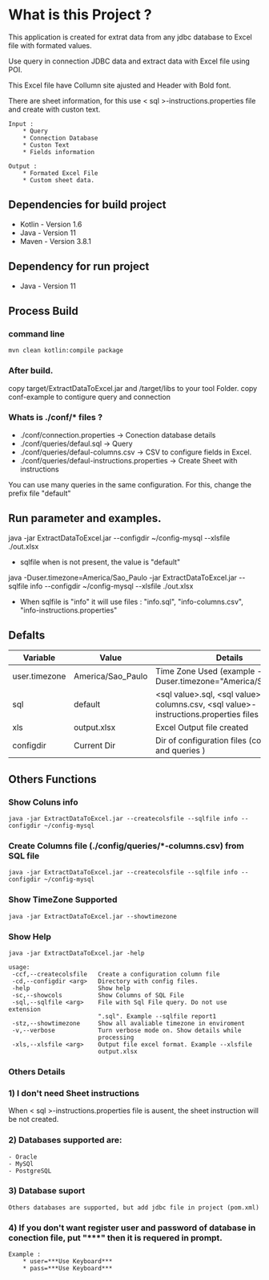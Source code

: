 # What is this Project ?

This application is created for extrat data from any jdbc database to Excel file with formated values.

Use query in connection JDBC data and extract data with Excel file using POI. 

This Excel file have Collumn site ajusted and Header with Bold font.

There are sheet information, for this use < sql >-instructions.properties file and create with custon text.  

    Input :  
        * Query
        * Connection Database
        * Custon Text
        * Fields information

    Output :
        * Formated Excel File
        * Custom sheet data.

## Dependencies for build project

  * Kotlin - Version 1.6
  * Java   - Version 11
  * Maven  - Version 3.8.1

## Dependency for run project

  * Java   - Version 11

## Process Build

### command line
    mvn clean kotlin:compile package

### After build.

copy target/ExtractDataToExcel.jar and /target/libs to your tool Folder.
copy conf-example to contigure query and connection

### Whats is ./conf/* files ?

   + ./conf/connection.properties -> Conection database details
   + ./conf/queries/defaul.sql    -> Query
   + ./conf/queries/defaul-columns.csv    -> CSV to configure fields in Excel.
   + ./conf/queries/defaul-instructions.properties    -> Create Sheet with instructions

You can use many queries in the same configuration. 
For this, change the prefix file "default"

## Run parameter and examples. 

java  -jar ExtractDataToExcel.jar --configdir ~/config-mysql --xlsfile ./out.xlsx

   - sqlfile when is not present, the value is "default" 

java -Duser.timezone=America/Sao_Paulo -jar ExtractDataToExcel.jar --sqlfile info --configdir ~/config-mysql --xlsfile ./out.xlsx

   - When sqlfile is "info" it will use files : "info.sql", "info-columns.csv", "info-instructions.properties"

## Defalts

| Variable      | Value             | Details                                                                                   | 
|---------------|-------------------|-------------------------------------------------------------------------------------------|
| user.timezone | America/Sao_Paulo | Time Zone Used        (example -Duser.timezone\="America/Sao_Paulo")                      |
| sql           | default           | \<sql value\>.sql, \<sql value\>-columns.csv, \<sql value\>-instructions.properties files |
| xls           | output.xlsx       | Excel Output file created                                                                 |                                                               
| configdir     | Current Dir       | Dir of configuration files (connection and queries )                                      |

## Others Functions

### Show Coluns info

    java -jar ExtractDataToExcel.jar --createcolsfile --sqlfile info --configdir ~/config-mysql

### Create Columns file (./config/queries/*-columns.csv) from SQL file

    java -jar ExtractDataToExcel.jar --createcolsfile --sqlfile info --configdir ~/config-mysql

### Show TimeZone Supported

    java -jar ExtractDataToExcel.jar --showtimezone

### Show Help

```
java -jar ExtractDataToExcel.jar -help

usage:
 -ccf,--createcolsfile   Create a configuration column file
 -cd,--configdir <arg>   Directory with config files.
 -help                   Show help
 -sc,--showcols          Show Columns of SQL File
 -sql,--sqlfile <arg>    File with Sql File query. Do not use extension
                         ".sql". Example --sqlfile report1
 -stz,--showtimezone     Show all avaliable timezone in enviroment
 -v,--verbose            Turn verbose mode on. Show details while
                         processing
 -xls,--xlsfile <arg>    Output file excel format. Example --xlsfile
                         output.xlsx
```                           

### Others Details

### 1) I don't need Sheet instructions
   When < sql >-instructions.properties file is ausent, the sheet instruction will be not created.

### 2) Databases supported are:
    - Oracle
    - MySQl
    - PostgreSQL

### 3) Database suport 
    Others databases are supported, but add jdbc file in project (pom.xml)

### 4) If you don't want register user and password of database in conection file, put "***" then it is requered in prompt.
    Example :
        * user=***Use Keyboard***
        * pass=***Use Keyboard***

